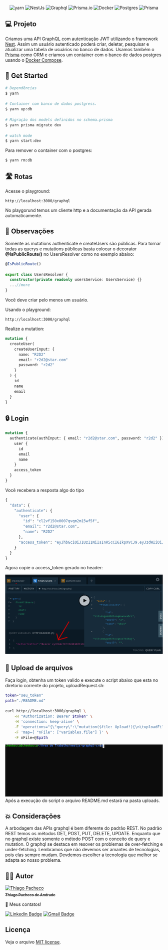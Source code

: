 <p align="center">
<img src="https://img.shields.io/badge/yarn-%232C8EBB.svg?style=for-the-badge&logo=yarn&logoColor=white" alt="yarn" />
  
<img src="https://img.shields.io/badge/nestjs-%23E0234E.svg?style=for-the-badge&logo=nestjs&logoColor=white" alt="NestJs" />

<img src="https://img.shields.io/badge/-ApolloGraphQL-311C87?style=for-the-badge&logo=apollo-graphql" alt="Graphql" />
  
<img src="https://img.shields.io/badge/Prisma-3982CE?style=for-the-badge&logo=Prisma&logoColor=white" alt="Prisma.io" />
  
<img src="https://img.shields.io/badge/docker-%230db7ed.svg?style=for-the-badge&logo=docker&logoColor=white" alt="Docker" />
  
<img src="https://img.shields.io/badge/postgres-%23316192.svg?style=for-the-badge&logo=postgresql&logoColor=white" alt="Postgres" />
  
<img src="https://img.shields.io/badge/-Swagger-%23Clojure?style=for-the-badge&logo=swagger&logoColor=white" alt="Prisma" />
</p>
  
## **💻 Projeto**

Criamos uma API GraphQL com autenticação JWT utilizando o framework [Nest](https://nestjs.com/). Assim um usuário autenticado poderá criar, deletar, pesquisar e atualizar uma tabela de usuários no banco de dados. Usamos também o [Prisma](https://www.prisma.io/) como ORM e criamos um container com o banco de dados postgres usando o [Docker Compose](https://docs.docker.com/compose/).
  
## **🚀 Get Started**
  
```bash
# Dependências
$ yarn
  
# Container com banco de dados postgress.
$ yarn up:db
  
# Migração dos models definidos no schema.prisma
$ yarn prisma migrate dev

# watch mode
$ yarn start:dev
```

Para remover o container com o postgres:
```bash
$ yarn rm:db
```

## **🛣️ Rotas**

Acesse o playground:

```url
http://localhost:3000/graphql
```
No playgorund temos um cliente http e a documentação da API gerada automaticamente.

## **🔎 Observações**

Somente as mutations authenticate e createUsers são públicas. Para tornar todas as querys e mutations públicas basta colocar o decorator <strong>@IsPublicRoute()</strong> no UsersResolver como no exemplo abaixo:

```typescript
@IsPublicRoute()

export class UsersResolver {
  constructor(private readonly usersService: UsersService) {}
  ...//more
}

```
Você deve criar pelo menos um usuário.

Usando o playground:

```url
http://localhost:3000/graphql
```

Realize a mutation:

```graphql
mutation {
  createUser(
    createUserInput: {
      name: "R2D2"
      email: "r2d2@star.com"
      password: "r2d2"
    }
  ) {
    id
    name
    email
  }
}
```

## **🔒 Login**

```graphql
mutation {
  authenticate(authInput: { email: "r2d2@star.com", password: "r2d2" }) {
    user {
      id
      email
      name
    }
    access_token
  }
}
```

Você recebera a resposta algo do tipo

```graphql
{
  "data": {
    "authenticate": {
      "user": {
        "id": "cl2vf150x0007qvqm2m15wf5f",
        "email": "r2d2@star.com",
        "name": "R2D2"
      },
      "access_token": "eyJhbGciOiJIUzI1NiIsInR5cCI6IkpXVCJ9.eyJzdWIiOiJjbDJ2ZjE1MHgwMDA3cXZxbTJtMTV3ZjVmIiwiZW1haWwiOiJkYXJ0aEB2YWRlci5jb20iLCJuYW1lIjoiZGFydCIsImlhdCI6MTY1MTkwMDg1NiwiZXhwIjoxNjU0NDkyODU2fQ.6MdzP1bktgtIL0xWqiPDl0NtP6g69u1cjnjYIH3aOzI"
    }
  }
}
```
Agora copie o access_token gerado no header:

<img src="./.assets/playground-gql.png"/>

## **📁 Upload de arquivos**

Faça login, obtenha um token valido e execute o script abaixo que esta no diretorio corrente do projeto, uploadRequest.sh:

```sh
token="seu_token"
path="./README.md"

curl http://localhost:3000/graphql \
    -H "Authorization: Bearer $token" \
    -H 'connection: keep-alive' \
    -F 'operations="{\"query\":\"mutation($file: Upload!){\n\tuploadFile(file:$file)\n} \",\"variables\":{\"file\":null}}"' \
    -F 'map={ "nFile": ["variables.file"] }' \
    -F nFile=@$path

```

<img src="./.assets/curl.svg"/>
Após a execução do script o arquivo README.md estará na pasta uploads.

## **💥 Considerações**
A arbodagem das APIs graphql é bem diferente do padrão REST. No padrão REST temos os métodos GET, POST, PUT, DELETE, UPDATE. Enquanto que no graphql existe somente o método POST com o conceito de query e mutation. O graphql se destaca em resover os problemas de over-fetching e under-fetching.
Lembramos que não devemos ser amantes de tecnologias, pois elas sempre mudam. Devdemos escolher a tecnologia que melhor se adapta ao nosso problema.

## **👨‍🚀 Autor**

<a href="https://github.com/tpaphysics">
<img alt="Thiago Pacheco" src="https://images.weserv.nl/?url=avatars.githubusercontent.com/u/46402647?v=4?v=4&h=300&w=300&fit=cover&mask=circle&maxage=7d" width="100px"/>
  <br />
  <sub>
    <b>Thiago Pacheco de Andrade</b>
  </sub>
</a>
<br />
  
👋 Meus contatos!
  
[![Linkedin Badge](https://img.shields.io/badge/-LinkedIn-blue?style=for-the-badge&logo=Linkedin&logoColor=white&link=https://www.linkedin.com/in/thiago-pacheco-200a1a86/ )](https://www.linkedin.com/in/thiago-pacheco-200a1a86/)
[![Gmail Badge](https://img.shields.io/badge/-Gmail-c14438?style=for-the-badge&logo=Gmail&logoColor=white&link=mailto:physics.posgrad.@gmail.com )](mailto:physics.posgrad.@gmail.com)
  
##  Licença
  
  
Veja o arquivo [MIT license](LICENSE ).
